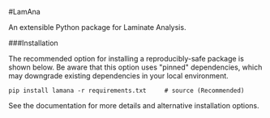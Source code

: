 #LamAna

An extensible Python package for Laminate Analysis.

###Installation

The recommended option for installing a reproducibly-safe package is shown
below.  Be aware that this option uses "pinned" dependencies, which may
downgrade existing dependencies in your local environment.

`pip install lamana -r requirements.txt     # source (Recommended)`

See the documentation for more details and alternative installation options.  
